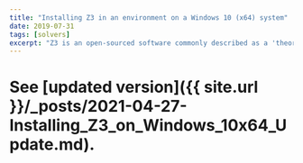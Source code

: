 ```yaml
---
title: "Installing Z3 in an environment on a Windows 10 (x64) system"
date: 2019-07-31
tags: [solvers]
excerpt: "Z3 is an open-sourced software commonly described as a 'theorem prover'..."
---
```


# See [updated version]({{ site.url }}/_posts/2021-04-27-Installing_Z3_on_Windows_10x64_Update.md).
